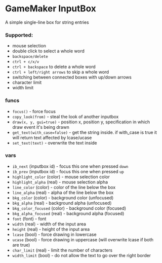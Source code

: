 # GameMaker InputBox
A simple single-line box for string entries  
  
### Supported:
- mouse selection
- double click to select a whole word
- `backspace/delete`
- `ctrl + c/x/v`
- `ctrl + backspace` to delete a whole word
- `ctrl + left/right arrows` to skip a whole word
- switching between connected boxes with up/down arrows
- character limit
- width limit


### funcs
- `focus()` - force focus
- `copy_look(from)` - steal the look of another inputbox
- `draw(x, y, gui=true)` - position x, position y, specification in which draw event it's being drawn
- `get_text(with_case=false)` - get the string inside. if with_case is true it will return text affected by lcase/ucase
- `set_text(text)` - overwrite the text inside

  
### vars
- `ib_next` (inputbox id) - focus this one when pressed `down`
- `ib_prev` (inputbox id) - focus this one when pressed `up`
- `highlight_color` (color) - mouse selection color
- `highlight_alpha` (real) - mouse selection alpha
- `line_color` (color) - color of the line below the box
- `line_alpha` (real) - alpha of the line below the box
- `bkg_color` (color) - background color (unfocused)
- `bkg_alpha` (real) - background alpha (unfocused)
- `bkg_color_focused` (color) - background color (focused)
- `bkg_alpha_focused` (real) - background alpha (focused)
- `font` (font) - font
- `width` (real) - width of the input area
- `height` (real) - height of the input area
- `lcase` (bool) - force drawing in lowercase
- `ucase` (bool) - force drawing in uppercase (will overwrite lcase if both are true)
- `char_limit` (real) - limit the number of characters
- `width_limit` (bool) - do not allow the text to go over the right border


